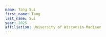 ```yaml
---
name: Tang Sui
first_name: Tang
last_name: Sui
year: 2025
affiliation: University of Wisconsin-Madison
---
```


